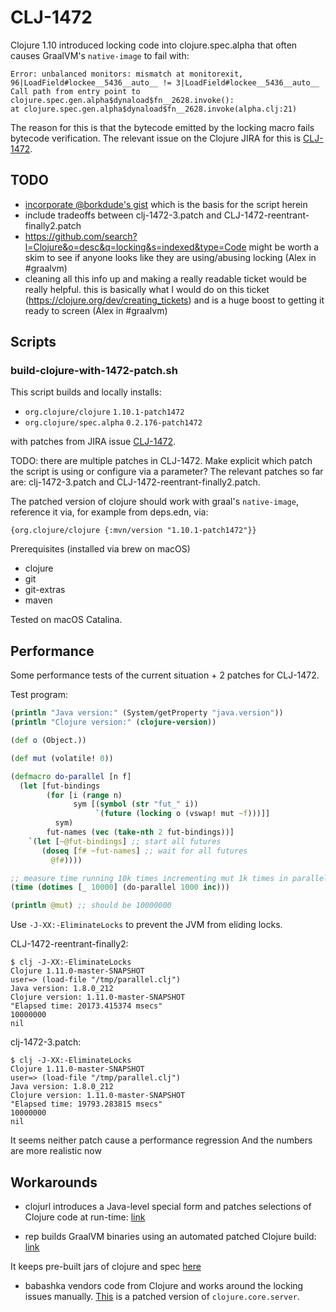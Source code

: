 # CLJ-1472

Clojure 1.10 introduced locking code into clojure.spec.alpha that often causes
GraalVM's `native-image` to fail with:

```
Error: unbalanced monitors: mismatch at monitorexit, 96|LoadField#lockee__5436__auto__ != 3|LoadField#lockee__5436__auto__
Call path from entry point to clojure.spec.gen.alpha$dynaload$fn__2628.invoke():
at clojure.spec.gen.alpha$dynaload$fn__2628.invoke(alpha.clj:21)
```

The reason for this is that the bytecode emitted by the locking macro fails
bytecode verification. The relevant issue on the Clojure JIRA for this is
[CLJ-1472](https://clojure.atlassian.net/browse/CLJ-1472).

## TODO

* [incorporate @borkdude's gist](https://gist.github.com/borkdude/dd0857cf1958b25496fddbdbf359ca59) which
is the basis for the script herein
* include tradeoffs between clj-1472-3.patch and CLJ-1472-reentrant-finally2.patch
* https://github.com/search?l=Clojure&o=desc&q=locking&s=indexed&type=Code might be worth a skim to see if anyone looks like they are using/abusing locking (Alex in #graalvm)
* cleaning all this info up and making a really readable ticket would be really helpful. this is basically what I would do on this ticket (https://clojure.org/dev/creating_tickets) and is a huge boost to getting it ready to screen (Alex in #graalvm)


## Scripts

### build-clojure-with-1472-patch.sh

This script builds and locally installs:

* `org.clojure/clojure` `1.10.1-patch1472`
* `org.clojure/spec.alpha` `0.2.176-patch1472`

with patches from JIRA issue [CLJ-1472](https://clojure.atlassian.net/browse/CLJ-1472).

TODO: there are multiple patches in CLJ-1472. Make explicit which patch the script is using or configure via a parameter? The relevant patches so far are: clj-1472-3.patch and CLJ-1472-reentrant-finally2.patch.

The patched version of clojure should work with graal's `native-image`, reference
it via, for example from deps.edn, via:
```
{org.clojure/clojure {:mvn/version "1.10.1-patch1472"}}
```

Prerequisites (installed via brew on macOS)

* clojure
* git
* git-extras
* maven

Tested on macOS Catalina.

## Performance

Some performance tests of the current situation + 2 patches for CLJ-1472.

Test program:

``` clojure
(println "Java version:" (System/getProperty "java.version"))
(println "Clojure version:" (clojure-version))

(def o (Object.))

(def mut (volatile! 0))

(defmacro do-parallel [n f]
  (let [fut-bindings
        (for [i (range n)
              sym [(symbol (str "fut_" i))
                   `(future (locking o (vswap! mut ~f)))]]
          sym)
        fut-names (vec (take-nth 2 fut-bindings))]
    `(let [~@fut-bindings] ;; start all futures
       (doseq [f# ~fut-names] ;; wait for all futures
         @f#))))

;; measure time running 10k times incrementing mut 1k times in parallel
(time (dotimes [_ 10000] (do-parallel 1000 inc)))

(println @mut) ;; should be 10000000
```

Use `-J-XX:-EliminateLocks` to prevent the JVM from eliding locks.

CLJ-1472-reentrant-finally2:

```
$ clj -J-XX:-EliminateLocks
Clojure 1.11.0-master-SNAPSHOT
user=> (load-file "/tmp/parallel.clj")
Java version: 1.8.0_212
Clojure version: 1.11.0-master-SNAPSHOT
"Elapsed time: 20173.415374 msecs"
10000000
nil
```

clj-1472-3.patch:
```
$ clj -J-XX:-EliminateLocks
Clojure 1.11.0-master-SNAPSHOT
user=> (load-file "/tmp/parallel.clj")
Java version: 1.8.0_212
Clojure version: 1.11.0-master-SNAPSHOT
"Elapsed time: 19793.283815 msecs"
10000000
nil
```
It seems neither patch cause a performance regression
And the numbers are more realistic now

## Workarounds

- clojurl introduces a Java-level special form and patches selections of Clojure
code at run-time:
[link](https://github.com/taylorwood/clojurl/commit/12b96b5e9a722b372f153436b1f6827709d0f2ab)

- rep builds GraalVM binaries using an automated patched Clojure build:
  [link](https://github.com/eraserhd/rep/blob/1951df780fdd2781644f934dfc36ee394460effb/.circleci/images/primary/build.sh#L1)

It keeps pre-built jars of clojure and spec
[here](https://github.com/eraserhd/rep/tree/develop/deps)

- babashka vendors code from Clojure and works around the locking issues
  manually. [This](https://github.com/borkdude/babashka/blob/070220da70c894ad7b282ce2747607c0bee68613/src/babashka/impl/clojure/core/server.clj#L1)
  is a patched version of `clojure.core.server`.
